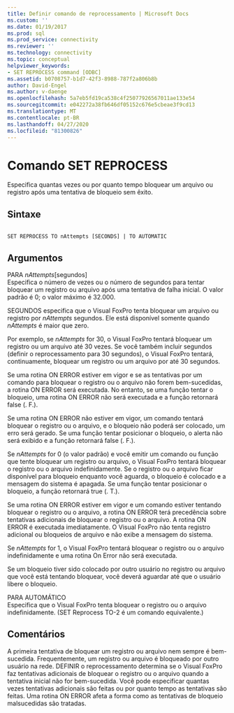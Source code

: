 ```yaml
---
title: Definir comando de reprocessamento | Microsoft Docs
ms.custom: ''
ms.date: 01/19/2017
ms.prod: sql
ms.prod_service: connectivity
ms.reviewer: ''
ms.technology: connectivity
ms.topic: conceptual
helpviewer_keywords:
- SET REPROCESS command [ODBC]
ms.assetid: b0708757-b1d7-42f3-8988-787f2a806b8b
author: David-Engel
ms.author: v-daenge
ms.openlocfilehash: 5a7eb5fd19ca538c4f25077926567011ae133e54
ms.sourcegitcommit: e042272a38fb646df05152c676e5cbeae3f9cd13
ms.translationtype: MT
ms.contentlocale: pt-BR
ms.lasthandoff: 04/27/2020
ms.locfileid: "81300826"
---
```

# <a name="set-reprocess-command"></a>Comando SET REPROCESS
Especifica quantas vezes ou por quanto tempo bloquear um arquivo ou registro após uma tentativa de bloqueio sem êxito.  
  
## <a name="syntax"></a>Sintaxe  
  
```  
  
SET REPROCESS TO nAttempts [SECONDS] | TO AUTOMATIC  
```  
  
## <a name="arguments"></a>Argumentos  
 PARA *nAttempts*[segundos]  
 Especifica o número de vezes ou o número de segundos para tentar bloquear um registro ou arquivo após uma tentativa de falha inicial. O valor padrão é 0; o valor máximo é 32.000.  
  
 SEGUNDOS especifica que o Visual FoxPro tenta bloquear um arquivo ou registro por *nAttempts* segundos. Ele está disponível somente quando *nAttempts* é maior que zero.  
  
 Por exemplo, se *nAttempts* for 30, o Visual FoxPro tentará bloquear um registro ou um arquivo até 30 vezes. Se você também incluir segundos (definir o reprocessamento para 30 segundos), o Visual FoxPro tentará, continuamente, bloquear um registro ou um arquivo por até 30 segundos.  
  
 Se uma rotina ON ERROR estiver em vigor e se as tentativas por um comando para bloquear o registro ou o arquivo não forem bem-sucedidas, a rotina ON ERROR será executada. No entanto, se uma função tentar o bloqueio, uma rotina ON ERROR não será executada e a função retornará false (. F.).  
  
 Se uma rotina ON ERROR não estiver em vigor, um comando tentará bloquear o registro ou o arquivo, e o bloqueio não poderá ser colocado, um erro será gerado. Se uma função tentar posicionar o bloqueio, o alerta não será exibido e a função retornará false (. F.).  
  
 Se *nAttempts* for 0 (o valor padrão) e você emitir um comando ou função que tente bloquear um registro ou arquivo, o Visual FoxPro tentará bloquear o registro ou o arquivo indefinidamente. Se o registro ou o arquivo ficar disponível para bloqueio enquanto você aguarda, o bloqueio é colocado e a mensagem do sistema é apagada. Se uma função tentar posicionar o bloqueio, a função retornará true (. T.).  
  
 Se uma rotina ON ERROR estiver em vigor e um comando estiver tentando bloquear o registro ou o arquivo, a rotina ON ERROR terá precedência sobre tentativas adicionais de bloquear o registro ou o arquivo. A rotina ON ERROR é executada imediatamente. O Visual FoxPro não tenta registro adicional ou bloqueios de arquivo e não exibe a mensagem do sistema.  
  
 Se *nAttempts* for 1, o Visual FoxPro tentará bloquear o registro ou o arquivo indefinidamente e uma rotina On Error não será executada.  
  
 Se um bloqueio tiver sido colocado por outro usuário no registro ou arquivo que você está tentando bloquear, você deverá aguardar até que o usuário libere o bloqueio.  
  
 PARA AUTOMÁTICO  
 Especifica que o Visual FoxPro tenta bloquear o registro ou o arquivo indefinidamente. (SET Reprocess TO-2 é um comando equivalente.)  
  
## <a name="remarks"></a>Comentários  
 A primeira tentativa de bloquear um registro ou arquivo nem sempre é bem-sucedida. Frequentemente, um registro ou arquivo é bloqueado por outro usuário na rede. DEFINIR o reprocessamento determina se o Visual FoxPro faz tentativas adicionais de bloquear o registro ou o arquivo quando a tentativa inicial não for bem-sucedida. Você pode especificar quantas vezes tentativas adicionais são feitas ou por quanto tempo as tentativas são feitas. Uma rotina ON ERROR afeta a forma como as tentativas de bloqueio malsucedidas são tratadas.
